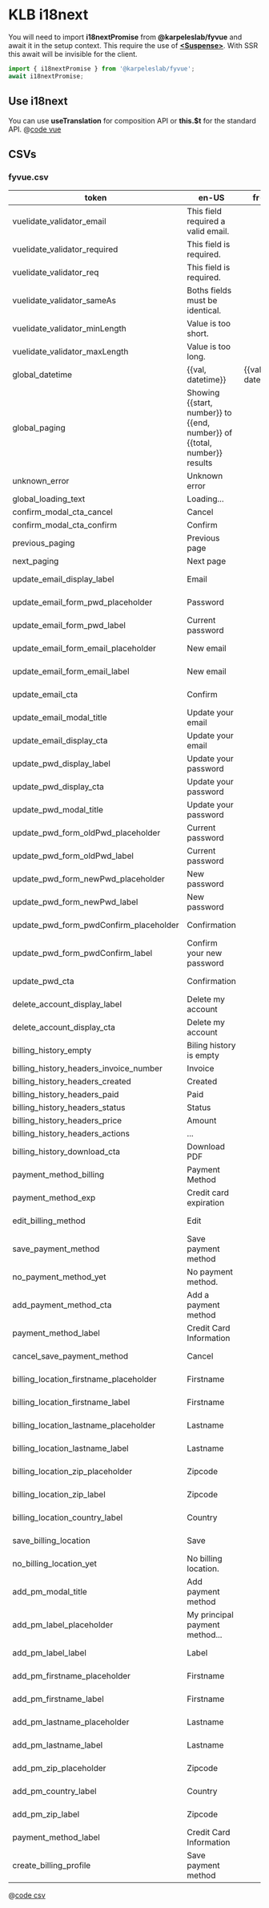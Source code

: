# KLB i18next
You will need to import **i18nextPromise** from **@karpeleslab/fyvue** and await it in the setup context. This require the use of **[\<Suspense>](https://vuejs.org/guide/built-ins/suspense.html)**. With SSR this await will be invisible for the client.

```ts
import { i18nextPromise } from '@karpeleslab/fyvue';
await i18nextPromise;
```

## Use i18next
You can use **useTranslation** for composition API or **this.$t** for the standard API.
@[code vue](../../playground/src/components/Ti18n.vue)


## CSVs
### fyvue.csv
|token                                 |en-US                                                                    |fr-FR            |ja-JP            |comment                            |
|--------------------------------------|-------------------------------------------------------------------------|-----------------|-----------------|-----------------------------------|
|vuelidate_validator_email             |This field required a valid email.                                       |                 |                 |Fyvue Forms                        |
|vuelidate_validator_required          |This field is required.                                                  |                 |                 |Fyvue Forms                        |
|vuelidate_validator_req               |This field is required.                                                  |                 |                 |Fyvue Forms                        |
|vuelidate_validator_sameAs            |Boths fields must be identical.                                          |                 |                 |Fyvue Forms                        |
|vuelidate_validator_minLength         |Value is too short.                                                      |                 |                 |Fyvue Forms                        |
|vuelidate_validator_maxLength         |Value is too long.                                                       |                 |                 |Fyvue Forms                        |
|global_datetime                       |{{val, datetime}}                                                        |{{val, datetime}}|{{val, datetime}}|Fyvue globals                      |
|global_paging                         |Showing {{start, number}} to {{end, number}} of {{total, number}} results|                 |                 |Fyvue globals                      |
|unknown_error                         |Unknown error                                                            |                 |                 |Fyvue globals                      |
|global_loading_text                   |Loading...                                                               |                 |                 |Fyvue globals                      |
|confirm_modal_cta_cancel              |Cancel                                                                   |                 |                 |FyConfirm component                |
|confirm_modal_cta_confirm             |Confirm                                                                  |                 |                 |FyConfirm component                |
|previous_paging                       |Previous page                                                            |                 |                 |FyPaging component                 |
|next_paging                           |Next page                                                                |                 |                 |FyPaging component                 |
|update_email_display_label            |Email                                                                    |                 |                 |KlbUpdateEmailModal component      |
|update_email_form_pwd_placeholder     |Password                                                                 |                 |                 |KlbUpdateEmailModal component      |
|update_email_form_pwd_label           |Current password                                                         |                 |                 |KlbUpdateEmailModal component      |
|update_email_form_email_placeholder   |New email                                                                |                 |                 |KlbUpdateEmailModal component      |
|update_email_form_email_label         |New email                                                                |                 |                 |KlbUpdateEmailModal component      |
|update_email_cta                      |Confirm                                                                  |                 |                 |KlbUpdateEmailModal component      |
|update_email_modal_title              |Update your email                                                        |                 |                 |KlbUpdateEmailModal component      |
|update_email_display_cta              |Update your email                                                        |                 |                 |KlbUpdateEmailModal component      |
|update_pwd_display_label              |Update your password                                                     |                 |                 |KlbUpdatePassword component        |
|update_pwd_display_cta                |Update your password                                                     |                 |                 |KlbUpdatePassword component        |
|update_pwd_modal_title                |Update your password                                                     |                 |                 |KlbUpdatePassword component        |
|update_pwd_form_oldPwd_placeholder    |Current password                                                         |                 |                 |KlbUpdatePassword component        |
|update_pwd_form_oldPwd_label          |Current password                                                         |                 |                 |KlbUpdatePassword component        |
|update_pwd_form_newPwd_placeholder    |New password                                                             |                 |                 |KlbUpdatePassword component        |
|update_pwd_form_newPwd_label          |New password                                                             |                 |                 |KlbUpdatePassword component        |
|update_pwd_form_pwdConfirm_placeholder|Confirmation                                                             |                 |                 |KlbUpdatePassword component        |
|update_pwd_form_pwdConfirm_label      |Confirm your new password                                                |                 |                 |KlbUpdatePassword component        |
|update_pwd_cta                        |Confirmation                                                             |                 |                 |KlbUpdatePassword component        |
|delete_account_display_label          |Delete my account                                                        |                 |                 |KlbDeleteAccount component         |
|delete_account_display_cta            |Delete my account                                                        |                 |                 |KlbUpdatePassword component        |
|billing_history_empty                 |Biling history is empty                                                  |                 |                 |KlbBillingHistory component        |
|billing_history_headers_invoice_number|Invoice                                                                  |                 |                 |KlbBillingHistory component        |
|billing_history_headers_created       |Created                                                                  |                 |                 |KlbBillingHistory component        |
|billing_history_headers_paid          |Paid                                                                     |                 |                 |KlbBillingHistory component        |
|billing_history_headers_status        |Status                                                                   |                 |                 |KlbBillingHistory component        |
|billing_history_headers_price         |Amount                                                                   |                 |                 |KlbBillingHistory component        |
|billing_history_headers_actions       |...                                                                      |                 |                 |KlbBillingHistory component        |
|billing_history_download_cta          |Download PDF                                                             |                 |                 |KlbBillingHistory component        |
|payment_method_billing                |Payment Method                                                           |                 |                 |KlbUpdatePaymentMethod component   |
|payment_method_exp                    |Credit card expiration                                                   |                 |                 |KlbUpdatePaymentMethod component   |
|edit_billing_method                   |Edit                                                                     |                 |                 |KlbUpdatePaymentMethod component   |
|save_payment_method                   |Save payment method                                                      |                 |                 |KlbUpdatePaymentMethod component   |
|no_payment_method_yet                 |No payment method.                                                       |                 |                 |KlbUpdatePaymentMethod component   |
|add_payment_method_cta                |Add a payment method                                                     |                 |                 |KlbUpdatePaymentMethod component   |
|payment_method_label                  |Credit Card Information                                                  |                 |                 |KlbUpdatePaymentMethod component   |
|cancel_save_payment_method            |Cancel                                                                   |                 |                 |KlbUpdatePaymentMethod component   |
|billing_location_firstname_placeholder|Firstname                                                                |                 |                 |KlbUpdatePaymentMethod component   |
|billing_location_firstname_label      |Firstname                                                                |                 |                 |KlbUpdatePaymentMethod component   |
|billing_location_lastname_placeholder |Lastname                                                                 |                 |                 |KlbUpdatePaymentMethod component   |
|billing_location_lastname_label       |Lastname                                                                 |                 |                 |KlbUpdatePaymentMethod component   |
|billing_location_zip_placeholder      |Zipcode                                                                  |                 |                 |KlbUpdatePaymentMethod component   |
|billing_location_zip_label            |Zipcode                                                                  |                 |                 |KlbUpdatePaymentMethod component   |
|billing_location_country_label        |Country                                                                  |                 |                 |KlbUpdatePaymentMethod component   |
|save_billing_location                 |Save                                                                     |                 |                 |KlbUpdatePaymentMethod component   |
|no_billing_location_yet               |No billing location.                                                     |                 |                 |KlbUpdatePaymentMethod component   |
|add_pm_modal_title                    |Add payment method                                                       |                 |                 |KlbAdddPaymentMethodModal component|
|add_pm_label_placeholder              |My principal payment method...                                           |                 |                 |KlbAdddPaymentMethodModal component|
|add_pm_label_label                    |Label                                                                    |                 |                 |KlbAdddPaymentMethodModal component|
|add_pm_firstname_placeholder          |Firstname                                                                |                 |                 |KlbAdddPaymentMethodModal component|
|add_pm_firstname_label                |Firstname                                                                |                 |                 |KlbAdddPaymentMethodModal component|
|add_pm_lastname_placeholder           |Lastname                                                                 |                 |                 |KlbAdddPaymentMethodModal component|
|add_pm_lastname_label                 |Lastname                                                                 |                 |                 |KlbAdddPaymentMethodModal component|
|add_pm_zip_placeholder                |Zipcode                                                                  |                 |                 |KlbAdddPaymentMethodModal component|
|add_pm_country_label                  |Country                                                                  |                 |                 |KlbAdddPaymentMethodModal component|
|add_pm_zip_label                      |Zipcode                                                                  |                 |                 |KlbAdddPaymentMethodModal component|
|payment_method_label                  |Credit Card Information                                                  |                 |                 |KlbAdddPaymentMethodModal component|
|create_billing_profile                |Save payment method                                                      |                 |                 |KlbAdddPaymentMethodModal component|


@[code csv](../../playground/etc/i18n/fyvue.csv)
